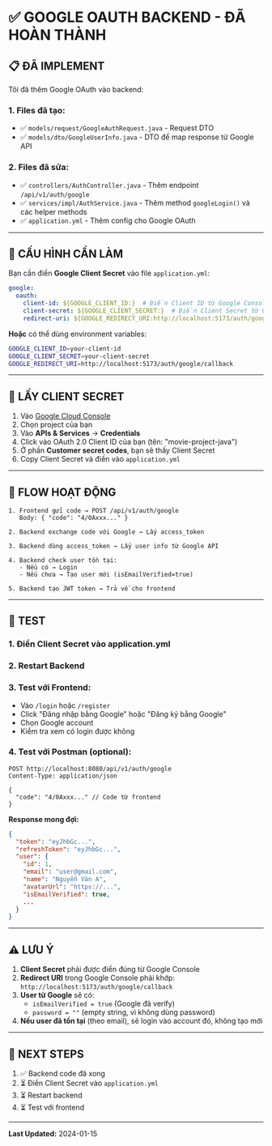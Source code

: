 # ✅ GOOGLE OAUTH BACKEND - ĐÃ HOÀN THÀNH

## 📋 ĐÃ IMPLEMENT

Tôi đã thêm Google OAuth vào backend:

### **1. Files đã tạo:**
- ✅ `models/request/GoogleAuthRequest.java` - Request DTO
- ✅ `models/dto/GoogleUserInfo.java` - DTO để map response từ Google API

### **2. Files đã sửa:**
- ✅ `controllers/AuthController.java` - Thêm endpoint `/api/v1/auth/google`
- ✅ `services/impl/AuthService.java` - Thêm method `googleLogin()` và các helper methods
- ✅ `application.yml` - Thêm config cho Google OAuth

---

## 🔧 CẤU HÌNH CẦN LÀM

Bạn cần điền **Google Client Secret** vào file `application.yml`:

```yaml
google:
  oauth:
    client-id: ${GOOGLE_CLIENT_ID:}  # Điền Client ID từ Google Console
    client-secret: ${GOOGLE_CLIENT_SECRET:}  # Điền Client Secret từ Google Console
    redirect-uri: ${GOOGLE_REDIRECT_URI:http://localhost:5173/auth/google/callback}
```

**Hoặc** có thể dùng environment variables:
```bash
GOOGLE_CLIENT_ID=your-client-id
GOOGLE_CLIENT_SECRET=your-client-secret
GOOGLE_REDIRECT_URI=http://localhost:5173/auth/google/callback
```

---

## 📍 LẤY CLIENT SECRET

1. Vào [Google Cloud Console](https://console.cloud.google.com/)
2. Chọn project của bạn
3. Vào **APIs & Services** → **Credentials**
4. Click vào OAuth 2.0 Client ID của bạn (tên: "movie-project-java")
5. Ở phần **Customer secret codes**, bạn sẽ thấy Client Secret
6. Copy Client Secret và điền vào `application.yml`

---

## 🔄 FLOW HOẠT ĐỘNG

```
1. Frontend gửi code → POST /api/v1/auth/google
   Body: { "code": "4/0Axxx..." }
   
2. Backend exchange code với Google → Lấy access_token
   
3. Backend dùng access_token → Lấy user info từ Google API
   
4. Backend check user tồn tại:
   - Nếu có → Login
   - Nếu chưa → Tạo user mới (isEmailVerified=true)
   
5. Backend tạo JWT token → Trả về cho frontend
```

---

## 🧪 TEST

### **1. Điền Client Secret vào application.yml**

### **2. Restart Backend**

### **3. Test với Frontend:**
- Vào `/login` hoặc `/register`
- Click "Đăng nhập bằng Google" hoặc "Đăng ký bằng Google"
- Chọn Google account
- Kiểm tra xem có login được không

### **4. Test với Postman (optional):**

```http
POST http://localhost:8080/api/v1/auth/google
Content-Type: application/json

{
  "code": "4/0Axxx..." // Code từ frontend
}
```

**Response mong đợi:**
```json
{
  "token": "eyJhbGc...",
  "refreshToken": "eyJhbGc...",
  "user": {
    "id": 1,
    "email": "user@gmail.com",
    "name": "Nguyễn Văn A",
    "avatarUrl": "https://...",
    "isEmailVerified": true,
    ...
  }
}
```

---

## ⚠️ LƯU Ý

1. **Client Secret** phải được điền đúng từ Google Console
2. **Redirect URI** trong Google Console phải khớp: `http://localhost:5173/auth/google/callback`
3. **User từ Google** sẽ có:
   - `isEmailVerified = true` (Google đã verify)
   - `password = ""` (empty string, vì không dùng password)
4. **Nếu user đã tồn tại** (theo email), sẽ login vào account đó, không tạo mới

---

## 🎯 NEXT STEPS

1. ✅ Backend code đã xong
2. ⏳ Điền Client Secret vào `application.yml`
3. ⏳ Restart backend
4. ⏳ Test với frontend

---

**Last Updated:** 2024-01-15

